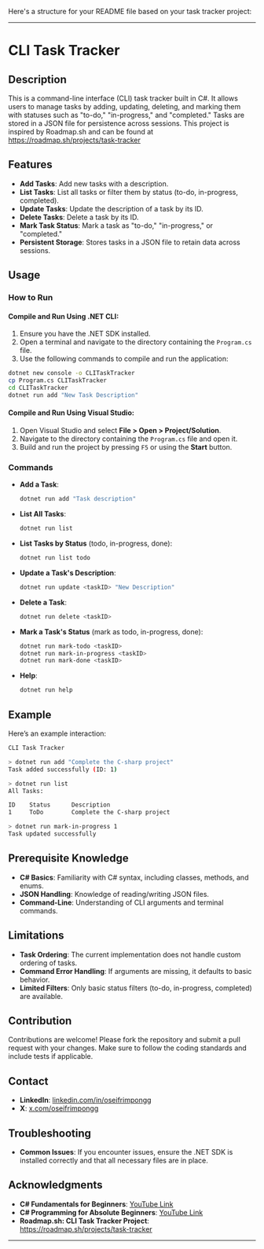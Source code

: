 Here's a structure for your README file based on your task tracker project:

---

# CLI Task Tracker

## Description

This is a command-line interface (CLI) task tracker built in C#. It allows users to manage tasks by adding, updating, deleting, and marking them with statuses such as "to-do," "in-progress," and "completed." Tasks are stored in a JSON file for persistence across sessions. This project is inspired by Roadmap.sh and can be found at https://roadmap.sh/projects/task-tracker

## Features

- **Add Tasks**: Add new tasks with a description.
- **List Tasks**: List all tasks or filter them by status (to-do, in-progress, completed).
- **Update Tasks**: Update the description of a task by its ID.
- **Delete Tasks**: Delete a task by its ID.
- **Mark Task Status**: Mark a task as "to-do," "in-progress," or "completed."
- **Persistent Storage**: Stores tasks in a JSON file to retain data across sessions.

## Usage

### How to Run

#### Compile and Run Using .NET CLI:

1. Ensure you have the .NET SDK installed.
2. Open a terminal and navigate to the directory containing the `Program.cs` file.
3. Use the following commands to compile and run the application:

```bash
dotnet new console -o CLITaskTracker
cp Program.cs CLITaskTracker
cd CLITaskTracker
dotnet run add "New Task Description"
```

#### Compile and Run Using Visual Studio:

1. Open Visual Studio and select **File > Open > Project/Solution**.
2. Navigate to the directory containing the `Program.cs` file and open it.
3. Build and run the project by pressing `F5` or using the **Start** button.

### Commands

- **Add a Task**:

  ```bash
  dotnet run add "Task description"
  ```

- **List All Tasks**:

  ```bash
  dotnet run list
  ```

- **List Tasks by Status** (todo, in-progress, done):

  ```bash
  dotnet run list todo
  ```

- **Update a Task's Description**:

  ```bash
  dotnet run update <taskID> "New Description"
  ```

- **Delete a Task**:

  ```bash
  dotnet run delete <taskID>
  ```

- **Mark a Task's Status** (mark as todo, in-progress, done):

  ```bash
  dotnet run mark-todo <taskID>
  dotnet run mark-in-progress <taskID>
  dotnet run mark-done <taskID>
  ```

- **Help**:
  ```bash
  dotnet run help
  ```

## Example

Here’s an example interaction:

```bash
CLI Task Tracker

> dotnet run add "Complete the C-sharp project"
Task added successfully (ID: 1)

> dotnet run list
All Tasks:

ID    Status      Description
1     ToDo        Complete the C-sharp project

> dotnet run mark-in-progress 1
Task updated successfully
```

## Prerequisite Knowledge

- **C# Basics**: Familiarity with C# syntax, including classes, methods, and enums.
- **JSON Handling**: Knowledge of reading/writing JSON files.
- **Command-Line**: Understanding of CLI arguments and terminal commands.

## Limitations

- **Task Ordering**: The current implementation does not handle custom ordering of tasks.
- **Command Error Handling**: If arguments are missing, it defaults to basic behavior.
- **Limited Filters**: Only basic status filters (to-do, in-progress, completed) are available.

## Contribution

Contributions are welcome! Please fork the repository and submit a pull request with your changes. Make sure to follow the coding standards and include tests if applicable.

## Contact

- **LinkedIn**: [linkedin.com/in/oseifrimpongg](https://www.linkedin.com/in/oseifrimpongg)
- **X**: [x.com/oseifrimpongg](https://x.com/oseifrimpongg)

## Troubleshooting

- **Common Issues**: If you encounter issues, ensure the .NET SDK is installed correctly and that all necessary files are in place.

## Acknowledgments

- **C# Fundamentals for Beginners**: [YouTube Link](https://www.youtube.com/watch?v=0QUgvfuKvWU)
- **C# Programming for Absolute Beginners**: [YouTube Link](https://www.youtube.com/watch?v=ALXpVlPYqYE)
- **Roadmap.sh: CLI Task Tracker Project**: https://roadmap.sh/projects/task-tracker

---

